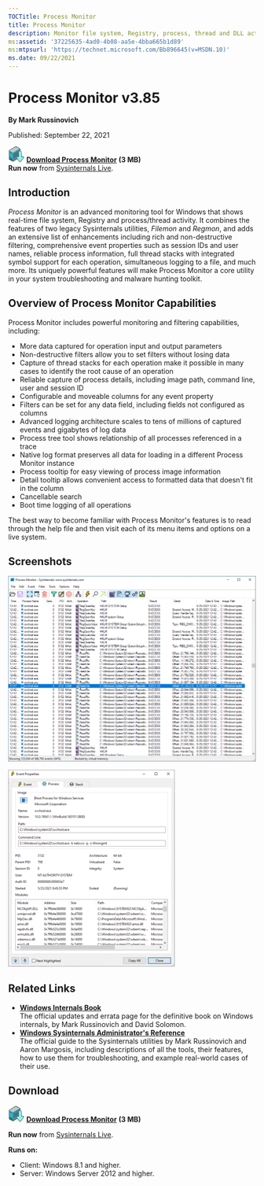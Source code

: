 ```yaml
--- 
TOCTitle: Process Monitor
title: Process Monitor
description: Monitor file system, Registry, process, thread and DLL activity in real-time.
ms:assetid: '37225635-4ad0-4b08-aa5e-4bba665b1d89'
ms:mtpsurl: 'https://technet.microsoft.com/Bb896645(v=MSDN.10)'
ms.date: 09/22/2021
---
```


# Process Monitor v3.85

**By Mark Russinovich**

Published: September 22, 2021

[![Download](media/shared/Download_sm.png)](https://download.sysinternals.com/files/ProcessMonitor.zip) [**Download Process Monitor**](https://download.sysinternals.com/files/ProcessMonitor.zip) **(3 MB)**  
**Run now** from [Sysinternals Live](https://live.sysinternals.com/Procmon.exe).

## Introduction

*Process Monitor* is an advanced monitoring tool for Windows that shows
real-time file system, Registry and process/thread activity. It combines
the features of two legacy Sysinternals utilities, *Filemon* and
*Regmon*, and adds an extensive list of enhancements including rich and
non-destructive filtering, comprehensive event properties such as session
IDs and user names, reliable process information, full thread stacks
with integrated symbol support for each operation, simultaneous logging
to a file, and much more. Its uniquely powerful features will make
Process Monitor a core utility in your system troubleshooting and
malware hunting toolkit.  

## Overview of Process Monitor Capabilities

Process Monitor includes powerful monitoring and filtering capabilities,
including:

- More data captured for operation input and output parameters
- Non-destructive filters allow you to set filters without losing data
- Capture of thread stacks for each operation make it possible in many
    cases to identify the root cause of an operation
- Reliable capture of process details, including image path, command
    line, user and session ID
- Configurable and moveable columns for any event property
- Filters can be set for any data field, including fields not
    configured as columns
- Advanced logging architecture scales to tens of millions of captured
    events and gigabytes of log data
- Process tree tool shows relationship of all processes referenced in
    a trace
- Native log format preserves all data for loading in a different
    Process Monitor instance
- Process tooltip for easy viewing of process image information
- Detail tooltip allows convenient access to formatted data that
    doesn't fit in the column
- Cancellable search
- Boot time logging of all operations

The best way to become familiar with Process Monitor's features is to
read through the help file and then visit each of its menu items and
options on a live system.  

## Screenshots

![Process Monitor screenshot](media/procmon/procmon-main.png)  

![Event Properties screenshot](media/procmon/procmon-proc.png)  

## Related Links

- [**Windows Internals Book**  
  ](~/resources/windows-internals.md)The
  official updates and errata page for the definitive book on Windows
  internals, by Mark Russinovich and David Solomon.
- [**Windows Sysinternals Administrator's Reference**  
  ](~/resources/troubleshooting-book.md)The
  official guide to the Sysinternals utilities by Mark Russinovich and
  Aaron Margosis, including descriptions of all the tools, their
  features, how to use them for troubleshooting, and example
  real-world cases of their use.

## Download

[![Download](media/shared/Download_sm.png)](https://download.sysinternals.com/files/ProcessMonitor.zip) [**Download Process Monitor**](https://download.sysinternals.com/files/ProcessMonitor.zip) **(3 MB)**

**Run now** from [Sysinternals Live](https://live.sysinternals.com/Procmon.exe).

**Runs on:**

- Client: Windows 8.1 and higher.
- Server: Windows Server 2012 and higher.

